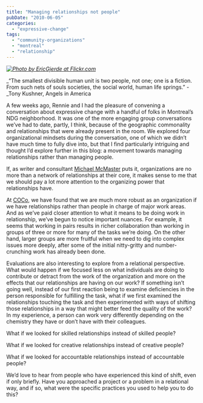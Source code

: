 ```yaml
---
title: "Managing relationships not people"
pubDate: "2010-06-05"
categories: 
  - "expressive-change"
tags: 
  - "community-organizations"
  - "montreal"
  - "relationship"
---
```


_[![](https://organizationunbound.org/wp-content/uploads/2010/06/RelationshipsnotPeople-300x225.jpg "Photo by EricGjerde at Flickr.com")](http://www.flickr.com/photos/origomi/288995871/in/set-152104/)_

_“The smallest divisible human unit is two people, not one; one is a fiction. From such nets of souls societies, the social world, human life springs.” -_Tony Kushner, Angels in America

A few weeks ago, Rennie and I had the pleasure of convening a conversation about expressive change with a handful of folks in Montreal’s NDG neighborhood. It was one of the more engaging group conversations we’ve had to date, partly, I think, because of the geographic commonality and relationships that were already present in the room. We explored four organizational mindsets during the conversation, one of which we didn’t have much time to fully dive into, but that I find particularly intriguing and thought I’d explore further in this blog: a movement towards managing relationships rather than managing people.

If, as writer and consultant [Michael McMaster](http://www.amazon.com/Intelligence-Advantage-Organizing-Complexity/dp/075069792X/ref=ntt_at_ep_dpi_2) puts it, organizations are no more than a network of relationships at their core, it makes sense to me that we should pay a lot more attention to the organizing power that relationships have.

At [COCo](http://www.coco-net.org/), we have found that we are much more robust as an organization if we have relationships rather than people in charge of major work areas. And as we’ve paid closer attention to what it means to be doing work in relationship, we’ve begun to notice important nuances. For example, it seems that working in pairs results in richer collaboration than working in groups of three or more for many of the tasks we’re doing. On the other hand, larger groups are more fruitful when we need to dig into complex issues more deeply, after some of the initial nitty-gritty and number-crunching work has already been done.

Evaluations are also interesting to explore from a relational perspective. What would happen if we focused less on what individuals are doing to contribute or detract from the work of the organization and more on the effects that our relationships are having on our work? If something isn’t going well, instead of our first reaction being to examine deficiencies in the person responsible for fulfilling the task, what if we first examined the relationships touching the task and then experimented with ways of shifting those relationships in a way that might better feed the quality of the work? In my experience, a person can work very differently depending on the chemistry they have or don’t have with their colleagues.

What if we looked for skilled relationships instead of skilled people?

What if we looked for creative relationships instead of creative people?

What if we looked for accountable relationships instead of accountable people?

We’d love to hear from people who have experienced this kind of shift, even if only briefly. Have you approached a project or a problem in a relational way, and if so, what were the specific practices you used to help you to do this?
